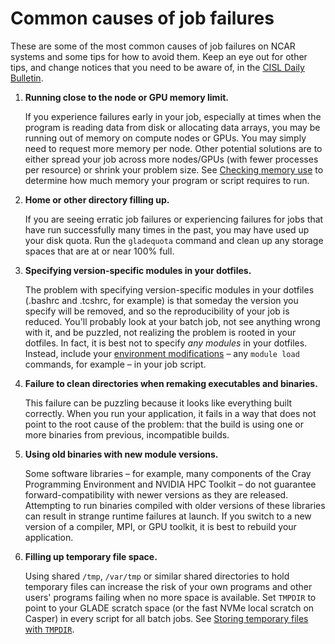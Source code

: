 # Common causes of job failures

These are some of the most common causes of job failures on NCAR systems
and some tips for how to avoid them. Keep an eye out for other tips, and
change notices that you need to be aware of, in the [CISL Daily Bulletin](https://arc.ucar.edu/articles).

1.  **Running close to the node or GPU memory limit.**

    If you experience failures early in your job, especially at times
    when the program is reading data from disk or allocating data
    arrays, you may be running out of memory on compute nodes or GPUs.
    You may simply need to request more memory per node. Other potential
    solutions are to either spread your job across more nodes/GPUs (with
    fewer processes per resource) or shrink your problem size.
    See [Checking memory use](../checking-memory-use/index.md) to determine how much
    memory your program or script requires to run.


2.  **Home or other directory filling up.**

    If you are seeing erratic job failures or experiencing failures for
    jobs that have run successfully many times in the past, you may have
    used up your disk quota. Run the `gladequota` command and clean up
    any storage spaces that are at or near 100% full.


3.  **Specifying version-specific modules in your dotfiles.**

    The problem with specifying version-specific modules in your
    dotfiles (.bashrc and .tcshrc, for example) is that someday the
    version you specify will be removed, and so the reproducibility of
    your job is reduced. You'll probably look at your batch job, not see
    anything wrong with it, and be puzzled, not realizing the problem is
    rooted in your dotfiles. In fact, it is best not to specify *any
    modules* in your dotfiles. Instead, include your [environment modifications](../../environment-and-software/user-environment/modules.md) –
    any `module load` commands, for example – in your job script.


4.  **Failure to clean directories when remaking executables and binaries.**

    This failure can be puzzling because it looks like everything built
    correctly. When you run your application, it fails in a way that
    does not point to the root cause of the problem: that the build is
    using one or more binaries from previous, incompatible builds.

5.  **Using old binaries with new module versions.**

    Some software libraries – for example, many components of the Cray
    Programming Environment and NVIDIA HPC Toolkit – do not guarantee
    forward-compatibility with newer versions as they are released.
    Attempting to run binaries compiled with older versions of these
    libraries can result in strange runtime failures at launch. If you
    switch to a new version of a compiler, MPI, or GPU toolkit, it is
    best to rebuild your application.


6.  **Filling up temporary file space.**

    Using shared `/tmp`, `/var/tmp` or similar shared directories to hold
    temporary files can increase the risk of your own programs and other
    users' programs failing when no more space is available. Set `TMPDIR`
    to point to your GLADE scratch space (or the fast NVMe local scratch
    on Casper) in every script for all batch jobs.
    See [Storing temporary files with `TMPDIR`](../../pbs/storing-temporary-files.md).
